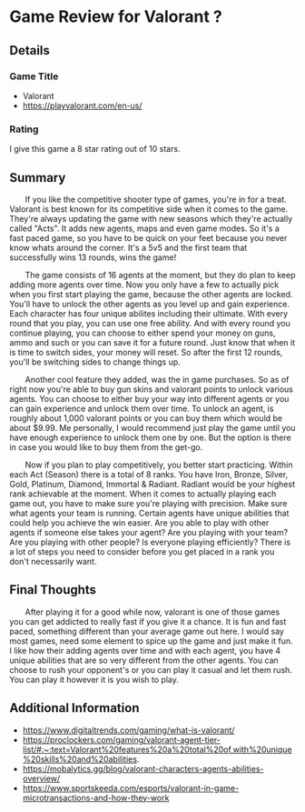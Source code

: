 # Game Review for Valorant ?

## Details

### Game Title 

* Valorant
* https://playvalorant.com/en-us/


### Rating

I give this game a 8 star rating out of 10 stars.

## Summary

  &nbsp;&nbsp;&nbsp;&nbsp;&nbsp;&nbsp; If you like the competitive shooter type of games, you're in for a treat. Valorant is best known for its competitive side when it comes to the game. They're always updating the game with new seasons which they're actually called "Acts". It adds new agents, maps and even game modes. So it's a fast paced game, so you have to be quick on your feet because you never know whats around the corner. It's a 5v5 and the first team that successfully wins 13 rounds, wins the game!
  
  &nbsp;&nbsp;&nbsp;&nbsp;&nbsp;&nbsp; The game consists of  16 agents at the moment, but they do plan to keep adding more agents over time. Now you only have a few to actually pick when you first start playing the game, because the other agents are locked. You'll have to unlock the other agents as you level up and gain experience. Each character has four unique abilites including their ultimate. With every round that you play, you can use one free ability. And with every round you continue playing, you can choose to either spend your money on guns, ammo and such or you can save it for a future round. Just know that when it is time to switch sides, your money will reset. So after the first 12 rounds, you'll be switching sides to change things up.

  &nbsp;&nbsp;&nbsp;&nbsp;&nbsp;&nbsp; Another cool feature they added, was the in game purchases. So as of right now you're able to buy gun skins and valorant points to unlock various agents. You can choose to either buy your way into different agents or you can gain experience and unlock them over time. To unlock an agent, is roughly about 1,000 valorant points or you can buy them which would be about $9.99. Me personally, I would recommend just play the game until you have enough experience to unlock them one by one. But the option is there in case you would like to buy them from the get-go.

  &nbsp;&nbsp;&nbsp;&nbsp;&nbsp;&nbsp; Now if you plan to play competitively, you better start practicing. Within each Act (Season) there is a total of 8 ranks. You have Iron, Bronze, Silver, Gold, Platinum, Diamond, Immortal & Radiant. Radiant would be your highest rank achievable at the moment. When it comes to actually playing each game out, you have to make sure you're playing with precision. Make sure what agents your team is running. Certain agents have unique abilities that could help you achieve the win easier. Are you able to play with other agents if someone else takes your agent? Are you playing with your team? Are you playing with other people? Is everyone playing efficiently? There is a lot of steps you need to consider before you get placed in a rank you don't necessarily want.

## Final Thoughts

&nbsp;&nbsp;&nbsp;&nbsp;&nbsp;&nbsp; After playing it for a good while now, valorant is one of those games you can get addicted to really fast if you give it a chance. It is fun and fast paced, something different than your average game out here. I would say most games, need some element to spice up the game and just make it fun. I like how their adding agents over time and with each agent, you have 4 unique abilities that are so very different from the other agents. You can choose to rush your opponent's or you can play it casual and let them rush. You can play it however it is you wish to play. 

## Additional Information

* https://www.digitaltrends.com/gaming/what-is-valorant/
* https://proclockers.com/gaming/valorant-agent-tier-list/#:~:text=Valorant%20features%20a%20total%20of,with%20unique%20skills%20and%20abilities.
* https://mobalytics.gg/blog/valorant-characters-agents-abilities-overview/
* https://www.sportskeeda.com/esports/valorant-in-game-microtransactions-and-how-they-work


